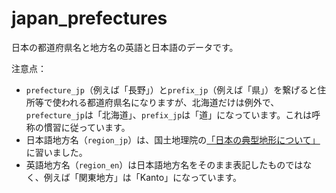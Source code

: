 # japan_prefectures

日本の都道府県名と地方名の英語と日本語のデータです。

注意点：

* `prefecture_jp`（例えば「長野」）と`prefix_jp`（例えば「県」）を繋げると住所等で使われる都道府県名になりますが、北海道だけは例外で、`prefecture_jp`は「北海道」、`prefix_jp`は「道」になっています。これは呼称の慣習に従っています。
* 日本語地方名（`region_jp`）は、国土地理院の[「日本の典型地形について」](https://www.gsi.go.jp/kikaku/tenkei_top.html)に習いました。
* 英語地方名（`region_en`）は日本語地方名をそのまま表記したものではなく、例えば「関東地方」は「Kanto」になっています。

